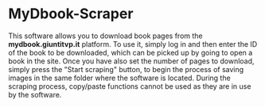 # MyDbook-Scraper
This software allows you to download book pages from the **mydbook.giuntitvp.it** platform. To use it, simply log in and then enter the ID of the book to be downloaded, which can be picked up by going to open a book in the site. Once you have also set the number of pages to download, simply press the "Start scraping" button, to begin the process of saving images in the same folder where the software is located. During the scraping process, copy/paste functions cannot be used as they are in use by the software.
